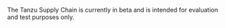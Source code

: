 <!-- Supply Chain beta banner -->

The Tanzu Supply Chain is currently in beta and is intended for evaluation and test purposes only.
<p></p><!-- trying to force a paragraph break -->
